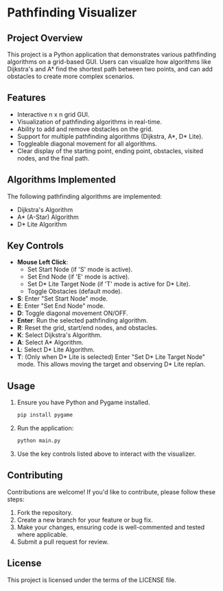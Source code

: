 # Pathfinding Visualizer

## Project Overview
This project is a Python application that demonstrates various pathfinding algorithms on a grid-based GUI. Users can visualize how algorithms like Dijkstra's and A* find the shortest path between two points, and can add obstacles to create more complex scenarios.

## Features
- Interactive n x n grid GUI.
- Visualization of pathfinding algorithms in real-time.
- Ability to add and remove obstacles on the grid.
- Support for multiple pathfinding algorithms (Dijkstra, A*, D* Lite).
- Toggleable diagonal movement for all algorithms.
- Clear display of the starting point, ending point, obstacles, visited nodes, and the final path.

## Algorithms Implemented
The following pathfinding algorithms are implemented:
- Dijkstra's Algorithm
- A* (A-Star) Algorithm
- D* Lite Algorithm

## Key Controls
- **Mouse Left Click**:
    - Set Start Node (if 'S' mode is active).
    - Set End Node (if 'E' mode is active).
    - Set D* Lite Target Node (if 'T' mode is active for D* Lite).
    - Toggle Obstacles (default mode).
- **S**: Enter "Set Start Node" mode.
- **E**: Enter "Set End Node" mode.
- **D**: Toggle diagonal movement ON/OFF.
- **Enter**: Run the selected pathfinding algorithm.
- **R**: Reset the grid, start/end nodes, and obstacles.
- **K**: Select Dijkstra's Algorithm.
- **A**: Select A* Algorithm.
- **L**: Select D* Lite Algorithm.
- **T**: (Only when D* Lite is selected) Enter "Set D* Lite Target Node" mode. This allows moving the target and observing D* Lite replan.

## Usage
1.  Ensure you have Python and Pygame installed.
    ```bash
    pip install pygame
    ```
2.  Run the application:
    ```bash
    python main.py
    ```
3.  Use the key controls listed above to interact with the visualizer.

## Contributing
Contributions are welcome! If you'd like to contribute, please follow these steps:
1. Fork the repository.
2. Create a new branch for your feature or bug fix.
3. Make your changes, ensuring code is well-commented and tested where applicable.
4. Submit a pull request for review.

## License
This project is licensed under the terms of the LICENSE file.